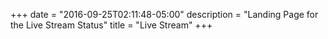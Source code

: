 +++
date = "2016-09-25T02:11:48-05:00"
description = "Landing Page for the Live Stream Status"
title = "Live Stream"
+++